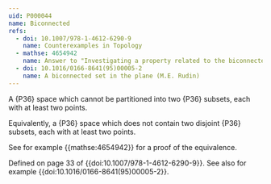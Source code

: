 ```yaml
---
uid: P000044
name: Biconnected
refs:
  - doi: 10.1007/978-1-4612-6290-9
    name: Counterexamples in Topology
  - mathse: 4654942
    name: Answer to "Investigating a property related to the biconnected property"
  - doi: 10.1016/0166-8641(95)00005-2
    name: A biconnected set in the plane (M.E. Rudin)
---
```


A {P36} space which cannot be partitioned into two {P36} subsets, each with at least two points.

Equivalently, a {P36} space which does not contain two disjoint {P36} subsets, each with at least two points.

See for example {{mathse:4654942}} for a proof of the equivalence.

Defined on page 33 of {{doi:10.1007/978-1-4612-6290-9}}.  See also for example {{doi:10.1016/0166-8641(95)00005-2}}.
